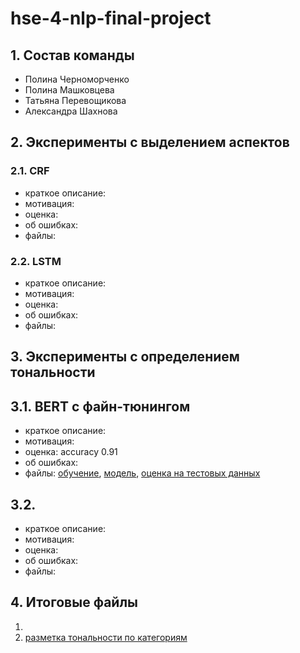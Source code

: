 # hse-4-nlp-final-project

## 1. Состав команды

* Полина Черноморченко
* Полина Машковцева
* Татьяна Перевощикова
* Александра Шахнова

## 2. Эксперименты с выделением аспектов

### 2.1. CRF

* краткое описание:
* мотивация:
* оценка:
* об ошибках:
* файлы:

### 2.2. LSTM

* краткое описание:
* мотивация:
* оценка:
* об ошибках:
* файлы:

## 3. Эксперименты с определением тональности

## 3.1. BERT с файн-тюнингом

* краткое описание:
* мотивация:
* оценка: accuracy 0.91
* об ошибках:
* файлы: [обучение](https://github.com/pmashkovtseva/hse-4-nlp-final-project/blob/main/sentiment/bert/ab-project-asp-sent-train.ipynb), [модель](https://drive.google.com/drive/folders/1NtrsdLmdyGRZKDeJoTePSX7Fh2bxdw6f), [оценка на тестовых данных](https://github.com/pmashkovtseva/hse-4-nlp-final-project/blob/main/sentiment/bert/ab_asp_sent_testing.ipynb)

## 3.2.

* краткое описание:
* мотивация:
* оценка:
* об ошибках:
* файлы:

## 4. Итоговые файлы

1.
2. [разметка тональности по категориям](https://github.com/pmashkovtseva/hse-4-nlp-final-project/blob/main/ab_dev_cats.txt)
